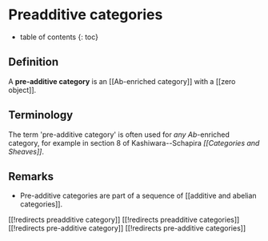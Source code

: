 # Preadditive categories
* table of contents
{: toc}

## Definition

A **pre-additive category** is an [[Ab-enriched category]] with a [[zero object]].


## Terminology

The term 'pre-additive category' is often used for *any* $Ab$-enriched category, for example in section 8 of Kashiwara--Schapira _[[Categories and Sheaves]]_.


## Remarks

* Pre-additive categories are part of a sequence of [[additive and abelian categories]].


[[!redirects preadditive category]]
[[!redirects preadditive categories]]
[[!redirects pre-additive category]]
[[!redirects pre-additive categories]]
